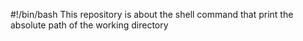  #!/bin/bash
  This repository is about the shell command that print the absolute path of the working directory
